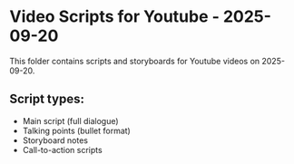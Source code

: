 # Video Scripts for Youtube - 2025-09-20

This folder contains scripts and storyboards for Youtube videos on 2025-09-20.

## Script types:
- Main script (full dialogue)
- Talking points (bullet format)
- Storyboard notes
- Call-to-action scripts
